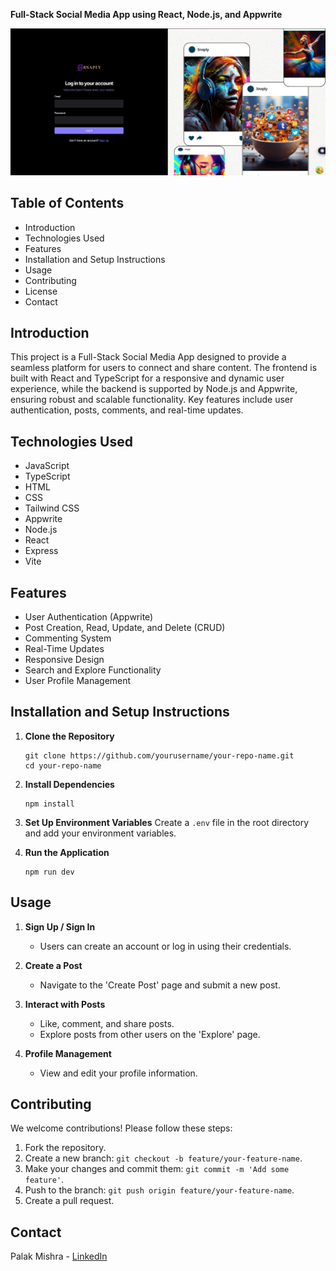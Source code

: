**Full-Stack Social Media App using React, Node.js, and Appwrite**

![image alt](https://github.com/mispalak9/Full-Stack-Social-Media-App-using-React-/blob/17ae3957040aafa996cd1e7d9d1c9532c8455f39/Screenshot%202024-08-08%20105836.jpg)

## Table of Contents
- Introduction
- Technologies Used
- Features
- Installation and Setup Instructions
- Usage
- Contributing
- License
- Contact

## Introduction
This project is a Full-Stack Social Media App designed to provide a seamless platform for users to connect and share content. The frontend is built with React and TypeScript for a responsive and dynamic user experience, while the backend is supported by Node.js and Appwrite, ensuring robust and scalable functionality. Key features include user authentication, posts, comments, and real-time updates.

## Technologies Used
- JavaScript
- TypeScript
- HTML
- CSS
- Tailwind CSS
- Appwrite
- Node.js
- React
- Express
- Vite

## Features
- User Authentication (Appwrite)
- Post Creation, Read, Update, and Delete (CRUD)
- Commenting System
- Real-Time Updates
- Responsive Design
- Search and Explore Functionality
- User Profile Management

## Installation and Setup Instructions

1. **Clone the Repository**
   ```
   git clone https://github.com/yourusername/your-repo-name.git
   cd your-repo-name
   ```

2. **Install Dependencies**
   ```
   npm install
   ```

3. **Set Up Environment Variables**
   Create a `.env` file in the root directory and add your environment variables.

4. **Run the Application**
   ```
   npm run dev
   ```

## Usage

1. **Sign Up / Sign In**
   - Users can create an account or log in using their credentials.

2. **Create a Post**
   - Navigate to the 'Create Post' page and submit a new post.

3. **Interact with Posts**
   - Like, comment, and share posts.
   - Explore posts from other users on the 'Explore' page.

4. **Profile Management**
   - View and edit your profile information.

## Contributing

We welcome contributions! Please follow these steps:

1. Fork the repository.
2. Create a new branch: `git checkout -b feature/your-feature-name`.
3. Make your changes and commit them: `git commit -m 'Add some feature'`.
4. Push to the branch: `git push origin feature/your-feature-name`.
5. Create a pull request.


## Contact

Palak Mishra - [LinkedIn](https://www.linkedin.com/in/palak-mishra-494a2b1b9) 
